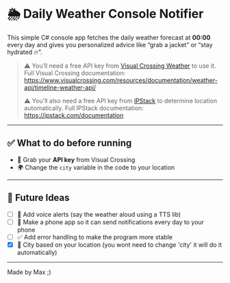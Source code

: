 # 🌦️ Daily Weather Console Notifier

This simple C# console app fetches the daily weather forecast at **00:00** every day and gives you personalized advice like “grab a jacket” or “stay hydrated 🔥”.

> ⚠️ You’ll need a free API key from [Visual Crossing Weather](https://www.visualcrossing.com/) to use it.  
> Full Visual Crossing documentation: https://www.visualcrossing.com/resources/documentation/weather-api/timeline-weather-api/
>
> ⚠️ You'll also need a free API key from [IPStack](ipstack.com) to determine location automatically.
> Full IPStack documentation: https://ipstack.com/documentation

---

## ✅ What to do before running

-  🔑 Grab your **API key** from Visual Crossing
-  🌍 Change the `city` variable in the code to your location

---

## 🔔 Future Ideas 

- [ ] 💬 Add voice alerts (say the weather aloud using a TTS lib)
- [ ] 📲 Make a phone app so it can send notifications every day to your phone
- [ ] ✅ Add error handling to make the program more stable
- [x] 📡 City based on your location (you wont need to change 'city' it will do it automatically)

---

Made by Max ;)
